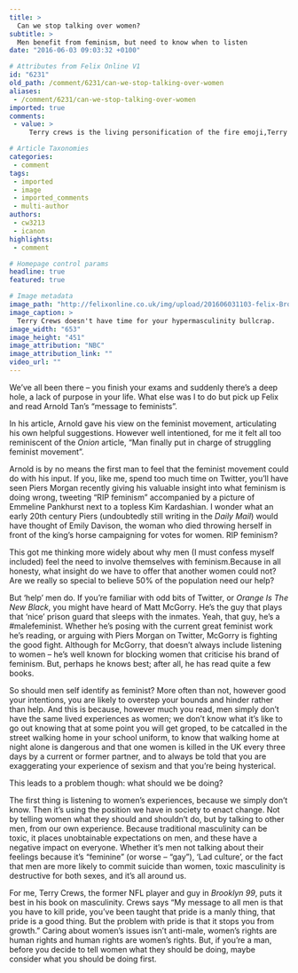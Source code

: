 ```yaml
---
title: >
  Can we stop talking over women?
subtitle: >
  Men benefit from feminism, but need to know when to listen
date: "2016-06-03 09:03:32 +0100"

# Attributes from Felix Online V1
id: "6231"
old_path: /comment/6231/can-we-stop-talking-over-women
aliases:
 - /comment/6231/can-we-stop-talking-over-women
imported: true
comments:
 - value: >
     Terry crews is the living personification of the fire emoji,Terry crews is the living personification of the fire emoji,Terry crews is the living personification of the fire emoji,Terry crews is the living personification of the fire emoji,Hi Anonymous, it's Arnold, the writer of the article you referenced.<br>First I should express my gratitude that you did not outright lambast or shame me for disagreeing with the opinions you hold.<br>However, why didn't you address any one of my criticisms of intersectional theory or privilege theory?<br>Rather than addressing these issues, you chose to go on about my gender instead of the concerns I raised.<br>That is why I said I feared the intractability of the feminist movement. No one (or too few) from within the movement will stand to correct its excesses!<br>Before I am accused of missing the point of your article, let me address your criticisms (following which I hope someone will address my own criticisms of modern feminism)<br>1. I have no intentions of controlling how feminists

# Article Taxonomies
categories:
 - comment
tags:
 - imported
 - image
 - imported_comments
 - multi-author
authors:
 - cw3213
 - icanon
highlights:
 - comment

# Homepage control params
headline: true
featured: true

# Image metadata
image_path: "http://felixonline.co.uk/img/upload/201606031103-felix-Brooklyn-Nine-Nine-Pilot-Pictures.jpg"
image_caption: >
  Terry Crews doesn't have time for your hypermasculinity bullcrap.
image_width: "653"
image_height: "451"
image_attribution: "NBC"
image_attribution_link: ""
video_url: ""
---
```


We’ve all been there – you finish your exams and suddenly there’s a deep hole, a lack of purpose in your life. What else was I to do but pick up Felix and read Arnold Tan’s “message to feminists”.

In his article, Arnold gave his view on the feminist movement, articulating his own helpful suggestions. However well intentioned, for me it felt all too reminiscent of the _Onion_ article, “Man finally put in charge of struggling feminist movement”.

Arnold is by no means the first man to feel that the feminist movement could do with his input. If you, like me, spend too much time on Twitter, you’ll have seen Piers Morgan recently giving his valuable insight into what feminism is doing wrong, tweeting “RIP feminism” accompanied by a picture of Emmeline Pankhurst next to a topless Kim Kardashian. I wonder what an early 20th century Piers (undoubtedly still writing in the _Daily Mail_) would have thought of Emily Davison, the woman who died throwing herself in front of the king’s horse campaigning for votes for women. RIP feminism?

This got me thinking more widely about why men (I must confess myself included) feel the need to involve themselves with feminism.Because in all honesty, what insight do we have to offer that another women could not? Are we really so special to believe 50% of the population need our help?

But ‘help’ men do. If you’re familiar with odd bits of Twitter, or _Orange Is The New Black_, you might have heard of Matt McGorry. He’s the guy that plays that ‘nice’ prison guard that sleeps with the inmates. Yeah, that guy, he’s a #malefeminist. Whether he’s posing with the current great feminist work he’s reading, or arguing with Piers Morgan on Twitter, McGorry is fighting the good fight. Although for McGorry, that doesn’t always include listening to women – he’s  well known for blocking women that criticise his brand of feminism. But, perhaps he knows best; after all, he has read quite a few books.

So should men self identify as feminist? More often than not, however good your intentions, you are likely to overstep your bounds and hinder rather than help. And this is because, however much you read, men simply don’t have the same lived experiences as women; we don’t know what it’s like to go out knowing that at some point you will get groped, to be catcalled in the street walking home in your school uniform, to know that walking home at night alone is dangerous and that one women is killed in the UK every three days by a current or former partner, and to always be told that you are exaggerating your experience of sexism and that you’re being hysterical.

This leads to a problem though: what should we be doing?

The first thing is listening to women’s experiences, because we simply don’t know. Then it’s using the position we have in society to enact change. Not by telling women what they should and shouldn’t do, but by talking to other men, from our own experience. Because traditional masculinity can be toxic, it places unobtainable expectations on men, and these have a negative impact on everyone. Whether it’s men not talking about their feelings because it’s “feminine” (or worse – “gay”), ‘Lad culture’, or the fact that men are more likely to commit suicide than women, toxic masculinity is destructive for both sexes, and it’s all around us.

For me, Terry Crews, the former NFL player and guy in _Brooklyn 99_, puts it best in his book on masculinity. Crews says “My message to all men is that you have to kill pride, you’ve been taught that pride is a manly thing, that pride is a good thing. But the problem with pride is that it stops you from growth.” Caring about women’s issues isn’t anti-male, women’s rights are human rights and human rights are women’s rights. But, if you’re a man, before you decide to tell women what they should be doing, maybe consider what you should be doing first.
